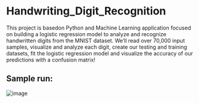 # Handwriting_Digit_Recognition

This project is basedon Python and Machine Learning application focused on building a logistic regression model to analyze and recognize handwritten digits from the MNIST dataset. We’ll read over 70,000 input samples, visualize and analyze each digit, create our testing and training datasets, fit the logistic regression model and visualize the accuracy of our predictions with a confusion matrix!
## Sample run:
![image](https://user-images.githubusercontent.com/66557300/166513339-db54f1c4-814f-4c6e-825b-e6af4a095402.png)
